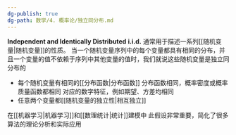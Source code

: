 ```yaml
---
dg-publish: true
dg-path: 数学/4. 概率论/独立同分布.md
---
```

**Independent and Identically Distributed**  **i.i.d.**
通常用于描述一系列[[随机变量\|随机变量]]的性质。
当一个随机变量序列中的每个变量都具有相同的分布，并且一个变量的值不依赖于序列中其他变量的值时，我们就说这些随机变量是独立同分布的

- 每个随机变量有相同的[[分布函数\|分布函数]]
	分布函数相同，概率密度或概率质量函数都相同
	对应的数字特征，例如期望、方差均相同
- 任意两个变量都[[随机变量的独立性\|相互独立]]

在[[机器学习\|机器学习]]和[[数理统计\|统计]]建模中
此假设非常重要，简化了很多算法的理论分析和实际应用





